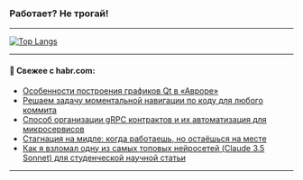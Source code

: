 ### Работает? Не трогай!

---
<!--
#### 🛠️ Technical stack:

![Java](https://img.shields.io/badge/Java-informational?logo=Oracle&style=flat&logoColor=white&color=FF4500)
![Kotlin](https://img.shields.io/badge/Kotlin-informational?logo=Kotlin&style=flat&logoColor=white&color=774D97)
![TS](https://img.shields.io/badge/TypeScript-informational?logo=typeScript&style=flat&logoColor=black&color=017acc)
![Python](https://img.shields.io/badge/Python-informational?logo=Python&style=flat&logoColor=black&color=ffdd54) <br>
![Spring](https://img.shields.io/badge/Spring-informational?logo=Spring&style=flat&logoColor=white&color=6DB33F) 
![SpringBoot](https://img.shields.io/badge/SpringBoot-informational?logo=SpringBoot&style=flat&logoColor=white&color=6DB33F)
![Nest](https://img.shields.io/badge/NestJS-informational?logo=NestJS&style=flat&logoColor=white&color=E0234E) 
![NodeJS](https://img.shields.io/badge/NodeJS-informational?logo=node.js&style=flat&logoColor=white&color=70A760)<br>
![PostgreSQL](https://img.shields.io/badge/PostgreSQL-informational?logo=PostgreSQL&style=flat&logoColor=white&color=DAA520)
![MongoDB](https://img.shields.io/badge/MongoDB-informational?logo=MongoDB&style=flat&logoColor=white&color=870000)
![Apache](https://img.shields.io/badge/Apache-informational?logo=apache&style=flat&logoColor=white&color=f74e28)

___ 
-->

<!--- #### 🛠️ : --->

[![Top Langs](https://github-readme-stats-82jvfl3w3-advtsettinggmailcoms-projects.vercel.app/api/top-langs/?username=zloylis&langs_count=10&hide_title=true&title_color=e6edf3&size_weight=0.5&count_weight=0.5&layout=compact&hide_progress=true&hide_border=true&theme=dracula)](https://github.com/zloylis)

<!---


####  :octocat:&nbsp;&nbsp; Статистика:

![GitHub stats](https://github-readme-stats-u2qms2cxw-advtsettinggmailcoms-projects.vercel.app/api?username=zloylis&show_icons=true&hide_border=true&theme=dracula&title_color=e6edf3&include_all_commits=true&count_private=true&hide_rank=false&hide_title=true&rank_icon=github)
-->
---

#### 💬 Свежее с habr.com:

<!-- BLOG-POST-LIST:START -->
- [Особенности построения графиков Qt в «Авроре»](https://habr.com/ru/companies/selectel/articles/864966/?utm_source=habrahabr&utm_medium=rss&utm_campaign=864966)
- [Решаем задачу моментальной навигации по коду для любого коммита](https://habr.com/ru/companies/yandex_cloud_and_infra/articles/863500/?utm_source=habrahabr&utm_medium=rss&utm_campaign=863500)
- [Способ организации gRPC контрактов и их автоматизация для микросервисов](https://habr.com/ru/articles/864918/?utm_source=habrahabr&utm_medium=rss&utm_campaign=864918)
- [Стагнация на мидле: когда работаешь, но остаёшься на месте](https://habr.com/ru/articles/864630/?utm_source=habrahabr&utm_medium=rss&utm_campaign=864630)
- [Как я взломал одну из самых топовых нейросетей &lpar;Claude 3.5 Sonnet&rpar; для студенческой научной статьи](https://habr.com/ru/articles/864654/?utm_source=habrahabr&utm_medium=rss&utm_campaign=864654)
<!-- BLOG-POST-LIST:END -->

---
